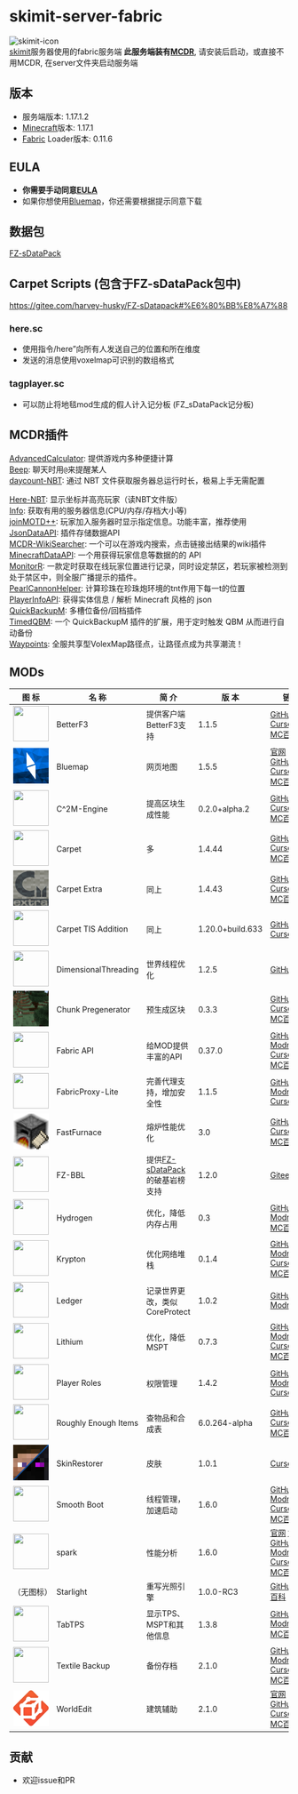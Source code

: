 # skimit-server-fabric
![skimit-icon](https://skimit.cn/title.ico)  
[skimit](https://skimit.cn)服务器使用的fabric服务端
**此服务端装有[MCDR](https://github.com/Fallen-Breath/MCDReforged)**, 请安装后启动，或直接不用MCDR, 在server文件夹启动服务端
## 版本
- 服务端版本: 1.17.1.2
- [Minecraft](https://www.minecraft.net)版本: 1.17.1
- [Fabric](https://fabricmc.net) Loader版本: 0.11.6

## EULA
- **你需要手动同意[EULA](https://account.mojang.com/documents/minecraft_eula)**
- 如果你想使用[Bluemap](https://github.com/BlueMap-Minecraft/BlueMap)，你还需要根据提示同意下载

## 数据包
[FZ-sDataPack](https://gitee.com/harvey-husky/FZ-sDatapack/tree/2.1-no-memes/)

## Carpet Scripts (包含于FZ-sDataPack包中)
https://gitee.com/harvey-husky/FZ-sDatapack#%E6%80%BB%E8%A7%88
### here.sc
- 使用指令/here”向所有人发送自己的位置和所在维度
- 发送的消息使用voxelmap可识别的数组格式
### tagplayer.sc
- 可以防止将地毯mod生成的假人计入记分板 (FZ_sDataPack记分板)

## MCDR插件
[AdvancedCalculator](https://github.com/zhang-anzhi/MCDReforgedPlugins): 提供游戏内多种便捷计算  
[Beep](https://github.com/TISUnion/Beep): 聊天时用`@`来提醒某人  
[daycount-NBT](https://github.com/eagle3236/daycount-NBT): 通过 NBT 文件获取服务器总运行时长，极易上手无需配置  
<!--[Fz-sDatapackImporter](https://github.com/skimitmc/Fz-sDatapackImporter): 一个用于将stats数据同步到Fz-sDatapack记分版的插件  -->
[Here-NBT](https://github.com/DancingSnow0517/Here-NBT): 显示坐标并高亮玩家（读NBT文件版）  
[Info](https://github.com/zhang-anzhi/MCDReforgedPlugins/tree/master/Info): 获取有用的服务器信息(CPU/内存/存档大小等)  
[joinMOTD++](https://github.com/eagle3236/joinMOTD_Plus): 玩家加入服务器时显示指定信息。功能丰富，推荐使用  
[JsonDataAPI](https://github.com/zhang-anzhi/MCDReforgedPlugins/tree/master/JsonDataAPI): 插件存储数据API  
[MCDR-WikiSearcher](https://github.com/GamerNoTitle/MCDR-WikiSearcher): 一个可以在游戏内搜索，点击链接出结果的wiki插件  
[MinecraftDataAPI](https://github.com/MCDReforged/MinecraftDataAPI): 一个用获得玩家信息等数据的的 API  
[MonitorR](https://github.com/XiaoHuiHui233/MonitorR): 一款定时获取在线玩家位置进行记录，同时设定禁区，若玩家被检测到处于禁区中，则全服广播提示的插件。  
[PearlCannonHelper](https://github.com/SCT-Technology/PearlCannonHelper): 计算珍珠在珍珠炮环境的tnt作用下每一t的位置  
[PlayerInfoAPI](https://github.com/TISUnion/PlayerInfoAPI): 获得实体信息 / 解析 Minecraft 风格的 json  
[QuickBackupM](https://github.com/TISUnion/QuickBackupM): 多槽位备份/回档插件  
[TimedQBM](https://github.com/TISUnion/TimedQBM): 一个 QuickBackupM 插件的扩展，用于定时触发 QBM 从而进行自动备份  
[Waypoints](https://github.com/GamerNoTitle/MCDR-Waypoints): 全服共享型VolexMap路径点，让路径点成为共享潮流！ 

## MODs
| **图 标** | **名 称** | **简 介** | **版 本** | **链 接** |
|---------|--------|---------|---------|--------|
| <img src="https://github.com/cominixo/BetterF3/raw/1.17/src/main/resources/assets/betterf3/icon.png" height="64" width="64"> | BetterF3 | 提供客户端BetterF3支持 | 1.1.5 | [GitHub](https://github.com/cominixo/BetterF3) [CurseForge](https://www.curseforge.com/minecraft/mc-mods/betterf3) [MC百科](https://www.mcmod.cn/class/3525.html) |
| <img src="https://github.com/BlueMap-Minecraft/BlueMap/raw/master/implementations/fabric-1.17/src/main/resources/assets/bluemap/icon.png" height="64" width="64"> | Bluemap | 网页地图 | 1.5.5 | [官网](https://bluecolored.de) [GitHub](https://github.com/BlueMap-Minecraft/BlueMap) [CurseForge](https://www.curseforge.com/minecraft/mc-mods/bluemap) [MC百科](https://www.mcmod.cn/class/3461.html) |
| <img src="https://github.com/ishlandbukkit/C2ME-fabric/raw/ver/1.17/src/main/resources/assets/c2me/icon.png" height="64" width="64"> | C^2M-Engine | 提高区块生成性能 | 0.2.0+alpha.2 | [GitHub](https://github.com/ishlandbukkit/C2ME-fabric) [CurseForge](https://www.curseforge.com/minecraft/mc-mods/carpet) [MC百科](https://www.mcmod.cn/class/3511.html) |
| <img src="https://github.com/gnembon/fabric-carpet/raw/master/src/main/resources/assets/carpet/icon.png" height="64" width="64"> | Carpet | 多 | 1.4.44 | [GitHub](https://github.com/gnembon/fabric-carpet) [CurseForge](https://www.curseforge.com/minecraft/mc-mods/carpet) [MC百科](https://www.mcmod.cn/class/2361.html) |
| <img src="https://github.com/gnembon/carpet-extra/raw/master/src/main/resources/assets/carpet-extra/icon.png" height="64" width="64"> | Carpet Extra | 同上 | 1.4.43 | [GitHub](https://github.com/gnembon/carpet-extra) [CurseForge](https://www.curseforge.com/minecraft/mc-mods/carpet-extra) [MC百科](https://www.mcmod.cn/class/3325.html) |
| <img src="https://github.com/TISUnion/Carpet-TIS-Addition/raw/master/src/main/resources/assets/carpettisaddition/icon.png" height="64" width="64"> | Carpet TIS Addition | 同上 | 1.20.0+build.633 | [GitHub](https://github.com/TISUnion/Carpet-TIS-Addition) [CurseForge](https://www.curseforge.com/minecraft/mc-mods/carpet-tis-addition) |
| <img src="https://github.com/WearBlackAllDay/DimensionalThreading/raw/master/src/main/resources/assets/dimthread/icon.png" height="64" width="64"> | DimensionalThreading | 世界线程优化 | 1.2.5 | [GitHub](https://github.com/WearBlackAllDay/DimensionalThreading) |
| <img src="https://github.com/skimitmc/skimit-server-fabric/raw/main/icons/637166020663352460.png" height="64" width="64"> | Chunk Pregenerator  | 预生成区块 | 0.3.3 | [GitHub](https://github.com/SuperCoder7979/fabric-chunkpregenerator) [CurseForge](https://www.curseforge.com/minecraft/mc-mods/chunk-pregenerator-fabric) [MC百科](https://www.mcmod.cn/class/3473.html) |
| <img src="https://cdn.modrinth.com/data/P7dR8mSH/icon.png" height="64" width="64"> | Fabric API | 给MOD提供丰富的API | 0.37.0 | [GitHub](https://github.com/FabricMC/fabric) [Modrinth](https://www.modrinth.com/mod/fabric-api) [CurseForge](https://www.curseforge.com/minecraft/mc-mods/fabric-api) [MC百科](https://www.mcmod.cn/class/3124.html) |
| <img src="https://cdn.modrinth.com/data/8dI2tmqs/icon.png" height="64" width="64"> | FabricProxy-Lite | 完善代理支持，增加安全性 | 1.1.5 | [GitHub](https://github.com/OKTW-Network/FabricProxy-Lite) [Modrinth](https://modrinth.com/mod/fabricproxy-lite) [CurseForge](https://www.curseforge.com/minecraft/mc-mods/fabricproxy-lite) |
| <img src="https://github.com/Tfarcenim/FabricFastFurnace/raw/1.16.x/src/main/resources/assets/fastfurnace/icon.png" height="64" width="64"> | FastFurnace | 熔炉性能优化 | 3.0 | [GitHub](https://github.com/Tfarcenim/FabricFastFurnace) [CurseForge](https://www.curseforge.com/minecraft/mc-mods/fastfurnace) [MC百科](https://www.mcmod.cn/class/1485.html) |
| <img src="https://gitee.com/harvey-husky/FZ-BBL/raw/master/1.16/src/main/resources/assets/fz-bbl/icon.png" height="64" width="64"> | FZ-BBL | 提供[FZ-sDataPack](https://gitee.com/harvey-husky/FZ-sDatapack)的破基岩榜支持 | 1.2.0 | [Gitee](https://gitee.com/harvey-husky/FZ-BBL) |
| <img src="https://cdn.modrinth.com/data/AZomiSrC/icon.png" height="64" width="64"> | Hydrogen | 优化，降低内存占用 | 0.3 | [GitHub](https://github.com/CaffeineMC/hydrogen-fabric) [Modrinth](https://www.modrinth.com/mod/hydrogen) [MC百科](https://www.mcmod.cn/class/3406.html) |
| <img src="https://cdn.modrinth.com/data/fQEb0iXm/icon.png" height="64" width="64"> | Krypton | 优化网络堆栈 | 0.1.4 | [GitHub](https://github.com/astei/krypton) [Modrinth](https://www.modrinth.com/mod/krypton) [CurseForge](https://www.curseforge.com/minecraft/mc-mods/krypton) [MC百科](https://www.mcmod.cn/class/3399.html) |
| <img src="https://cdn.modrinth.com/data/LVN9ygNV/icon.png" height="64" width="64"> | Ledger | 记录世界更改，类似CoreProtect | 1.0.2 | [GitHub](https://github.com/QuiltServerTools/Ledger) [Modrinth](https://www.modrinth.com/mod/lithium) |
| <img src="https://cdn.modrinth.com/data/gvQqBUqZ/icon.png" height="64" width="64"> | Lithium | 优化，降低MSPT | 0.7.3 | [GitHub](https://github.com/CaffeineMC/lithium-fabric) [Modrinth](https://www.modrinth.com/mod/lithium) [CurseForge](https://www.curseforge.com/minecraft/mc-mods/lithium) [MC百科](https://www.mcmod.cn/class/2292.html) |
| <img src="https://cdn.modrinth.com/data/Rt1mrUHm/icon.png" height="64" width="64"> | Player Roles | 权限管理 | 1.4.2 | [GitHub](https://github.com/Gegy/player-roles) [Modrinth](https://www.modrinth.com/mod/player-roles) [CurseForge](https://www.curseforge.com/minecraft/mc-mods/player-roles-fabric) |
| <img src="https://github.com/shedaniel/RoughlyEnoughItems/raw/6.x-1.17/fabric/src/main/resources/icon.png" height="64" width="64"> | Roughly Enough Items | 查物品和合成表 | 6.0.264-alpha | [GitHub](https://github.com/shedaniel/RoughlyEnoughItems) [CurseForge](https://www.mcmod.cn/class/1674.html) [MC百科](https://www.mcmod.cn/class/1674.html) |
| <img src="https://github.com/skimitmc/skimit-server-fabric/raw/main/icons/637482209623457242.png" height="64" width="64"> | SkinRestorer | 皮肤 | 1.0.1 | [CurseForge](https://www.curseforge.com/minecraft/mc-mods/skinrestorer) |
| <img src="https://github.com/UltimateBoomer/mc-smoothboot/raw/1.17/src/main/resources/assets/smoothboot/icon.png" height="64" width="64"> | Smooth Boot | 线程管理，加速启动 | 1.6.0 | [GitHub](https://github.com/UltimateBoomer/mc-smoothboot) [Modrinth](https://www.modrinth.com/mod/smoothboot-fabric) [CurseForge](https://www.curseforge.com/minecraft/mc-mods/smooth-boot) [MC百科](https://www.mcmod.cn/class/3422.html)                             |
| <img src="https://cdn.modrinth.com/data/l6YH9Als/icon.png" height="64" width="64"> | spark | 性能分析 | 1.6.0 | [官网](https://spark.lucko.me) [文档](https://spark.lucko.me/docs) [GitHub](https://github.com/lucko/spark) [Modrinth](https://www.modrinth.com/mod/spark) [CurseForge](https://www.curseforge.com/minecraft/mc-mods/spark) [MC百科](https://www.mcmod.cn/class/4073.html) |
| （无图标） | Starlight | 重写光照引擎 | 1.0.0-RC3 | [GitHub](https://github.com/Tuinity/Starlight) [MC百科](https://www.mcmod.cn/class/3303.html) |
| <img src="https://cdn.modrinth.com/data/cUhi3iB2/icon.png" height="64" width="64"> | TabTPS | 显示TPS、MSPT和其他信息 | 1.3.8 | [GitHub](https://github.com/jpenilla/TabTPS) [Modrinth](https://www.modrinth.com/mod/tabtps) [MC百科](https://www.mcmod.cn/class/4089.html) |
| <img src="https://github.com/Szum123321/textile_backup/raw/2.x/src/main/resources/assets/textile_backup/textile_backup.png" height="64" width="64"> | Textile Backup | 备份存档 | 2.1.0 | [GitHub](https://github.com/Szum123321/textile_backup) [Modrinth](https://www.modrinth.com/mod/textile_backup) [CurseForge](https://www.curseforge.com/minecraft/mc-mods/textile-backup) [MC百科](https://www.mcmod.cn/class/3314.html) |
| <img src="https://github.com/EngineHub/WorldEdit/raw/master/worldedit-fabric/src/main/resources/assets/worldedit/icon.png" height="64" width="64"> | WorldEdit | 建筑辅助 | 2.1.0 | [官网](https://enginehub.org/worldedit/) [GitHub](https://github.com/enginehub/WorldEdit) [CurseForge](https://www.curseforge.com/minecraft/mc-mods/worldedit) [MC百科](https://www.mcmod.cn/class/609.html) |

## 贡献
- 欢迎issue和PR